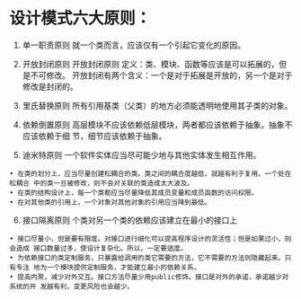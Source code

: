 
 # 设计模式六大原则：

  1. 单一职责原则
    就一个类而言，应该仅有一个引起它变化的原因。

  2. 开放封闭原则
    开放封闭原则 定义：类、模块、函数等应该是可以拓展的，但是不可修改。
    开放封闭有两个含义：一个是对于拓展是开放的，另一个是对于修改是封闭的。

  3. 里氏替换原则
    所有引用基类（父类）的地方必须能透明地使用其子类的对象。

  4. 依赖倒置原则
    高层模块不应该依赖低层模块，两者都应该依赖于抽象。抽象不应该依赖于细 节，细节应该依赖于抽象。

  5. 迪米特原则
    一个软件实体应当尽可能少地与其他实体发生相互作用。

    • 在类的划分上，应当尽量创建松耦合的类。类之间的耦合度越低，就越有利于复用。一个处在松耦合 中的类一旦被修改，则不会对关联的类造成太大波及。
    • 在类的结构设计上，每一个类都应当尽量降低其成员变量和成员函数的访问权限。
    • 在对其他类的引用上，一个对象对其他对象的引用应当降到最低。

  6. 接口隔离原则
    个类对另一个类的依赖应该建立在最小的接口上

    • 接口尽量小，但是要有限度。对接口进行细化可以提高程序设计的灵活性；但是如果过小，则会造成 接口数量过多，使设计复杂化。所以，一定要适度。
    • 为依赖接口的类定制服务，只暴露给调用的类它需要的方法，它不需要的方法则隐藏起来。只有专注 地为一个模块提供定制服务，才能建立最小的依赖关系。
    • 提高内聚，减少对外交互。接口方法尽量少用public修饰。接口是对外的承诺，承诺越少对系统的开 发越有利，变更风险也会越少。

